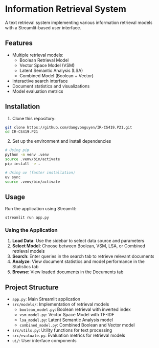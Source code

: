 # Information Retrieval System

A text retrieval system implementing various information retrieval models with a Streamlit-based user interface.

## Features

- Multiple retrieval models:
  - Boolean Retrieval Model
  - Vector Space Model (VSM)
  - Latent Semantic Analysis (LSA)
  - Combined Model (Boolean + Vector)
- Interactive search interface
- Document statistics and visualizations
- Model evaluation metrics

## Installation

1. Clone this repository:

```bash
git clone https://github.com/dangvonguyen/IR-CS419.P21.git
cd IR-CS419.P21
```

2. Set up the environment and install dependencies

```bash
# Using pip
python -m venv .venv
source .venv/bin/activate
pip install -e .

# Using uv (faster installation)
uv sync
source .venv/bin/activate
```

## Usage

Run the application using Streamlit:

```bash
streamlit run app.py
```

### Using the Application

1. **Load Data**: Use the sidebar to select data source and parameters
2. **Select Model**: Choose between Boolean, VSM, LSA, or Combined retrieval models
3. **Search**: Enter queries in the search tab to retrieve relevant documents
4. **Analyze**: View document statistics and model performance in the Statistics tab
5. **Browse**: View loaded documents in the Documents tab

## Project Structure

- `app.py`: Main Streamlit application
- `src/models/`: Implementation of retrieval models
  - `boolean_model.py`: Boolean retrieval with inverted index
  - `vsm_model.py`: Vector Space Model with TF-IDF
  - `lsa_model.py`: Latent Semantic Analysis model
  - `combined_model.py`: Combined Boolean and Vector model
- `src/utils.py`: Utility functions for text processing
- `src/evaluate.py`: Evaluation metrics for retrieval models
- `ui/`: User interface components
